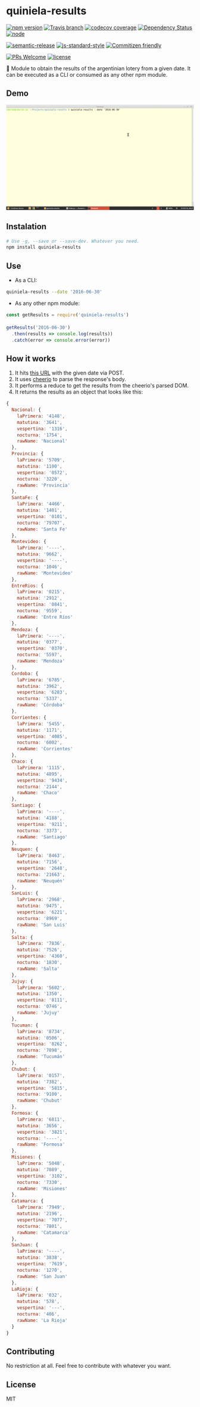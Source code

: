 # quiniela-results

[![npm version](https://img.shields.io/npm/v/quiniela-results.svg)](https://www.npmjs.com/package/quiniela-results)
[![Travis branch](https://img.shields.io/travis/durancristhian/quiniela-results/master.svg?maxAge=2592000)](https://travis-ci.org/durancristhian/quiniela-results)
[![codecov coverage](https://img.shields.io/codecov/c/github/durancristhian/quiniela-results.svg)](https://codecov.io/github/durancristhian/quiniela-results)
[![Dependency Status](https://dependencyci.com/github/durancristhian/quiniela-results/badge)](https://dependencyci.com/github/durancristhian/quiniela-results)
[![node](https://img.shields.io/node/v/quiniela-results.svg?maxAge=2592000)](https://www.npmjs.com/package/quiniela-results)

[![semantic-release](https://img.shields.io/badge/%20%20%F0%9F%93%A6%F0%9F%9A%80-semantic--release-e10079.svg)](https://github.com/semantic-release/semantic-release)
[![js-standard-style](https://img.shields.io/badge/code%20style-standard-brightgreen.svg?maxAge=2592000)](http://standardjs.com/)
[![Commitizen friendly](https://img.shields.io/badge/commitizen-friendly-brightgreen.svg)](http://commitizen.github.io/cz-cli/)

[![PRs Welcome](https://img.shields.io/badge/PRs-welcome-brightgreen.svg?maxAge=2592000)](http://makeapullrequest.com)
[![license](https://img.shields.io/github/license/durancristhian/quiniela-results.svg)](https://github.com/durancristhian/quiniela-results/blob/master/LICENSE)

:calendar: Module to obtain the results of the argentinian lotery from a given date. It can be executed as a CLI or consumed as any other npm module.

## Demo

![quiniela-results](https://raw.githubusercontent.com/durancristhian/quiniela-results/master/images/quiniela-results-demo-1.gif)

## Instalation

```bash
# Use -g, --save or --save-dev. Whatever you need.
npm install quiniela-results
```

## Use

* As a CLI:

```bash
quiniela-results --date '2016-06-30'
```

* As any other npm module:

```javascript
const getResults = require('quiniela-results')

getResults('2016-06-30')
  .then(results => console.log(results))
  .catch(error => console.error(error))
```

## How it works

1. It hits [this URL](http://www.dejugadas.com/quinielas/datospizarra.php) with the given date via POST.
2. It uses [cheerio](https://github.com/cheeriojs/cheerio) to parse the response's body.
3. It performs a reduce to get the results from the cheerio's parsed DOM.
4. It returns the results as an object that looks like this:

```javascript
{
  Nacional: {
    laPrimera: '4148',
    matutina: '3641',
    vespertina: '1316',
    nocturna: '1754',
    rawName: 'Nacional'
  },
  Provincia: {
    laPrimera: '5709',
    matutina: '1100',
    vespertina: '0572',
    nocturna: '3220',
    rawName: 'Provincia'
  },
  SantaFe: {
    laPrimera: '4466',
    matutina: '1401',
    vespertina: '0101',
    nocturna: '79707',
    rawName: 'Santa Fe'
  },
  Montevideo: {
    laPrimera: '----',
    matutina: '9662',
    vespertina: '----',
    nocturna: '1046',
    rawName: 'Montevideo'
  },
  EntreRios: {
    laPrimera: '0215',
    matutina: '2912',
    vespertina: '0841',
    nocturna: '9559',
    rawName: 'Entre Ríos'
  },
  Mendoza: {
    laPrimera: '----',
    matutina: '0377',
    vespertina: '0370',
    nocturna: '5597',
    rawName: 'Mendoza'
  },
  Cordoba: {
    laPrimera: '6785',
    matutina: '3962',
    vespertina: '6283',
    nocturna: '5337',
    rawName: 'Córdoba'
  },
  Corrientes: {
    laPrimera: '5455',
    matutina: '1171',
    vespertina: '4085',
    nocturna: '6002',
    rawName: 'Corrientes'
  },
  Chaco: {
    laPrimera: '1115',
    matutina: '4895',
    vespertina: '9434',
    nocturna: '2144',
    rawName: 'Chaco'
  },
  Santiago: {
    laPrimera: '----',
    matutina: '4188',
    vespertina: '9211',
    nocturna: '3373',
    rawName: 'Santiago'
  },
  Neuquen: {
    laPrimera: '8463',
    matutina: '7156',
    vespertina: '2648',
    nocturna: '21663',
    rawName: 'Neuquén'
  },
  SanLuis: {
    laPrimera: '2968',
    matutina: '9475',
    vespertina: '6221',
    nocturna: '8969',
    rawName: 'San Luis'
  },
  Salta: {
    laPrimera: '7836',
    matutina: '7526',
    vespertina: '4360',
    nocturna: '1830',
    rawName: 'Salta'
  },
  Jujuy: {
    laPrimera: '5602',
    matutina: '1350',
    vespertina: '8111',
    nocturna: '0746',
    rawName: 'Jujuy'
  },
  Tucuman: {
    laPrimera: '8734',
    matutina: '0506',
    vespertina: '8262',
    nocturna: '7898',
    rawName: 'Tucumán'
  },
  Chubut: {
    laPrimera: '0157',
    matutina: '7382',
    vespertina: '5815',
    nocturna: '9100',
    rawName: 'Chubut'
  },
  Formosa: {
    laPrimera: '6811',
    matutina: '3656',
    vespertina: '3821',
    nocturna: '----',
    rawName: 'Formosa'
  },
  Misiones: {
    laPrimera: '5048',
    matutina: '7089',
    vespertina: '3102',
    nocturna: '7330',
    rawName: 'Misiones'
  },
  Catamarca: {
    laPrimera: '7949',
    matutina: '2196',
    vespertina: '7077',
    nocturna: '7801',
    rawName: 'Catamarca'
  },
  SanJuan: {
    laPrimera: '----',
    matutina: '3838',
    vespertina: '7619',
    nocturna: '1270',
    rawName: 'San Juan'
  },
  LaRioja: {
    laPrimera: '032',
    matutina: '578',
    vespertina: '---',
    nocturna: '406',
    rawName: 'La Rioja'
  }
}
```

## Contributing

No restriction at all. Feel free to contribute with whatever you want.

## License

MIT
